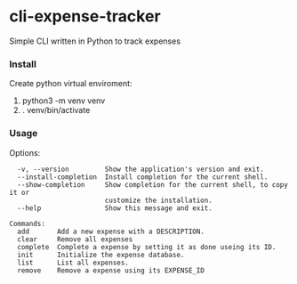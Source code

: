 # cli-expense-tracker

Simple CLI written in Python to track expenses

### Install 
Create python virtual enviroment:

1)    python3 -m venv venv
2)  . venv/bin/activate

### Usage 
Options: 
```  
  -v, --version         Show the application's version and exit.
  --install-completion  Install completion for the current shell.
  --show-completion     Show completion for the current shell, to copy it or
                        customize the installation.
  --help                Show this message and exit.

Commands:
  add       Add a new expense with a DESCRIPTION.
  clear     Remove all expenses
  complete  Complete a expense by setting it as done useing its ID.
  init      Initialize the expense database.
  list      List all expenses.
  remove    Remove a expense using its EXPENSE_ID
```
